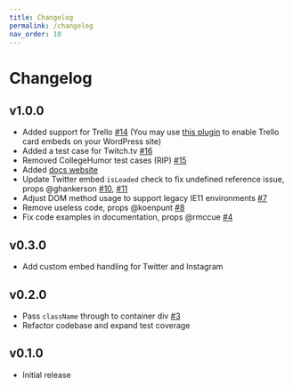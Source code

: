 ```yaml
---
title: Changelog
permalink: /changelog
nav_order: 10
---
```


# Changelog

## v1.0.0

- Added support for Trello [#14](https://github.com/humanmade/react-oembed-container/pull/14) (You may use [this plugin](https://github.com/humanmade/trello-embeds) to enable Trello card embeds on your WordPress site)
- Added a test case for Twitch.tv [#16](https://github.com/humanmade/react-oembed-container/pull/16)
- Removed CollegeHumor test cases (RIP) [#15](https://github.com/humanmade/react-oembed-container/pull/15)
- Added [docs website](https://humanmade.github.io/react-oembed-container)
- Update Twitter embed `isLoaded` check to fix undefined reference issue, props @ghankerson [#10](https://github.com/humanmade/react-oembed-container/pull/10), [#11](https://github.com/humanmade/react-oembed-container/pull/11)
- Adjust DOM method usage to support legacy IE11 environments [#7](https://github.com/humanmade/react-oembed-container/pull/7)
- Remove useless code, props @koenpunt [#8](https://github.com/humanmade/react-oembed-container/pull/8)
- Fix code examples in documentation, props @rmccue [#4](https://github.com/humanmade/react-oembed-container/pull/4)

## v0.3.0

- Add custom embed handling for Twitter and Instagram

## v0.2.0

- Pass `className` through to container div [#3](https://github.com/humanmade/react-oembed-container/pull/3)
- Refactor codebase and expand test coverage

## v0.1.0

- Initial release
